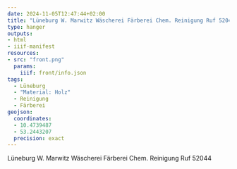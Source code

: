 ```yaml
---
date: 2024-11-05T12:47:44+02:00
title: "Lüneburg W. Marwitz Wäscherei Färberei Chem. Reinigung Ruf 52044"
type: hanger
outputs:
- html
- iiif-manifest
resources:
- src: "front.png"
  params:
    iiif: front/info.json
tags:
  - Lüneburg
  - "Material: Holz"
  - Reinigung
  - Färberei
geojson:
  coordinates:
  - 10.4739487
  - 53.2443207
  precision: exact
---
```

Lüneburg
W. Marwitz
Wäscherei Färberei Chem. Reinigung
Ruf 52044
